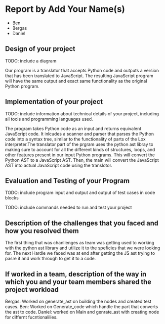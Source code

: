 # Report by Add Your Name(s)
- Ben 
- Bergas
- Daniel 

## Design of your project

TODO: include a diagram

Our program is a translator that accepts Python code and outputs a version that has been translated to JavaScript. The resulting JavaScript program will have the same output and exact same functionality as the original Python program.

## Implementation of your project

TODO: include information about technical details of your project, including all tools and programming languages used.

The program takes Python code as an input and returns equivalent JavaScript code. It inlcudes a scanner and parser that parses the Python code into a syntax tree, similar to the functionality of parts of the Lox interpreter.The translator part of the prgram uses the python ast libray to making sure to account for all the different kinds of structures, loops, and other features present in our input Python programs. This will convert the Python AST to a JavaScript AST. Then, the main will convert the JavaScript AST into actual JavaScript code using the translotor.

## Evaluation and Testing of your Program

TODO: include program input and output and output of test cases in code blocks

TODO: include commands needed to run and test your project

## Description of the challenges that you faced and how you resolved them

The first thing that was chanllenges as team was getting used to working with the python ast library and utilize it to the speficies that we were looking for. The next Hardle we faced was at end after getting the JS ast trying to pasre it and work through to get it to a code.

## If worked in a team, description of the way in which you and your team members shared the project workload

Bergas: Worked on generate_ast on building the nodes and created test cases. 
Ben: Worked on Generate_code which handle the part that converts the ast to code.
Daniel: worked on Main and genrate_ast with creating node for differnt fucntionalilies. 
